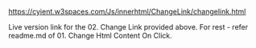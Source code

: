 https://cyient.w3spaces.com/Js/innerhtml/ChangeLink/changelink.html

Live version link for the 02. Change Link provided above. 
For rest - refer readme.md of 01. Change Html Content On Click.
